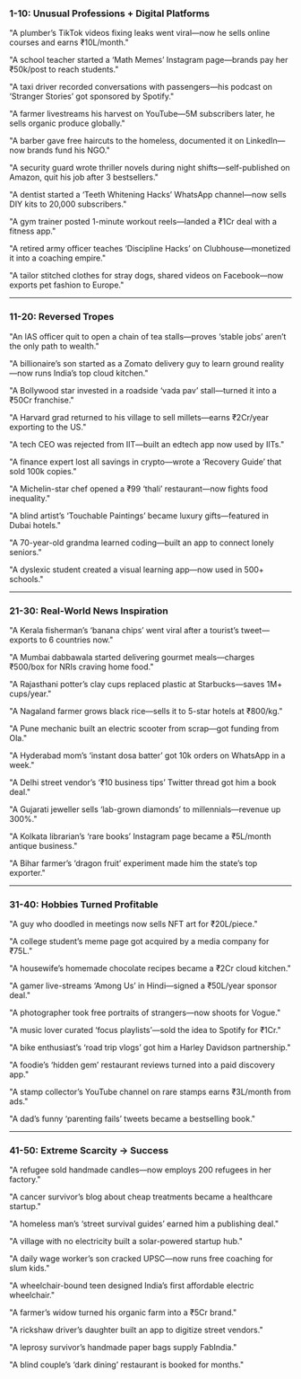 ### 1-10: Unusual Professions + Digital Platforms

"A plumber’s TikTok videos fixing leaks went viral—now he sells online courses and earns ₹10L/month."

"A school teacher started a ‘Math Memes’ Instagram page—brands pay her ₹50k/post to reach students."

"A taxi driver recorded conversations with passengers—his podcast on ‘Stranger Stories’ got sponsored by Spotify."

"A farmer livestreams his harvest on YouTube—5M subscribers later, he sells organic produce globally."

"A barber gave free haircuts to the homeless, documented it on LinkedIn—now brands fund his NGO."

"A security guard wrote thriller novels during night shifts—self-published on Amazon, quit his job after 3 bestsellers."

"A dentist started a ‘Teeth Whitening Hacks’ WhatsApp channel—now sells DIY kits to 20,000 subscribers."

"A gym trainer posted 1-minute workout reels—landed a ₹1Cr deal with a fitness app."

"A retired army officer teaches ‘Discipline Hacks’ on Clubhouse—monetized it into a coaching empire."

"A tailor stitched clothes for stray dogs, shared videos on Facebook—now exports pet fashion to Europe."

----

### 11-20: Reversed Tropes

"An IAS officer quit to open a chain of tea stalls—proves ‘stable jobs’ aren’t the only path to wealth."

"A billionaire’s son started as a Zomato delivery guy to learn ground reality—now runs India’s top cloud kitchen."

"A Bollywood star invested in a roadside ‘vada pav’ stall—turned it into a ₹50Cr franchise."

"A Harvard grad returned to his village to sell millets—earns ₹2Cr/year exporting to the US."

"A tech CEO was rejected from IIT—built an edtech app now used by IITs."

"A finance expert lost all savings in crypto—wrote a ‘Recovery Guide’ that sold 100k copies."

"A Michelin-star chef opened a ₹99 ‘thali’ restaurant—now fights food inequality."

"A blind artist’s ‘Touchable Paintings’ became luxury gifts—featured in Dubai hotels."

"A 70-year-old grandma learned coding—built an app to connect lonely seniors."

"A dyslexic student created a visual learning app—now used in 500+ schools."

---

### 21-30: Real-World News Inspiration

"A Kerala fisherman’s ‘banana chips’ went viral after a tourist’s tweet—exports to 6 countries now."

"A Mumbai dabbawala started delivering gourmet meals—charges ₹500/box for NRIs craving home food."

"A Rajasthani potter’s clay cups replaced plastic at Starbucks—saves 1M+ cups/year."

"A Nagaland farmer grows black rice—sells it to 5-star hotels at ₹800/kg."

"A Pune mechanic built an electric scooter from scrap—got funding from Ola."

"A Hyderabad mom’s ‘instant dosa batter’ got 10k orders on WhatsApp in a week."

"A Delhi street vendor’s ‘₹10 business tips’ Twitter thread got him a book deal."

"A Gujarati jeweller sells ‘lab-grown diamonds’ to millennials—revenue up 300%."

"A Kolkata librarian’s ‘rare books’ Instagram page became a ₹5L/month antique business."

"A Bihar farmer’s ‘dragon fruit’ experiment made him the state’s top exporter."

---

### 31-40: Hobbies Turned Profitable

"A guy who doodled in meetings now sells NFT art for ₹20L/piece."

"A college student’s meme page got acquired by a media company for ₹75L."

"A housewife’s homemade chocolate recipes became a ₹2Cr cloud kitchen."

"A gamer live-streams ‘Among Us’ in Hindi—signed a ₹50L/year sponsor deal."

"A photographer took free portraits of strangers—now shoots for Vogue."

"A music lover curated ‘focus playlists’—sold the idea to Spotify for ₹1Cr."

"A bike enthusiast’s ‘road trip vlogs’ got him a Harley Davidson partnership."

"A foodie’s ‘hidden gem’ restaurant reviews turned into a paid discovery app."

"A stamp collector’s YouTube channel on rare stamps earns ₹3L/month from ads."

"A dad’s funny ‘parenting fails’ tweets became a bestselling book."

---

### 41-50: Extreme Scarcity → Success

"A refugee sold handmade candles—now employs 200 refugees in her factory."

"A cancer survivor’s blog about cheap treatments became a healthcare startup."

"A homeless man’s ‘street survival guides’ earned him a publishing deal."

"A village with no electricity built a solar-powered startup hub."

"A daily wage worker’s son cracked UPSC—now runs free coaching for slum kids."

"A wheelchair-bound teen designed India’s first affordable electric wheelchair."

"A farmer’s widow turned his organic farm into a ₹5Cr brand."

"A rickshaw driver’s daughter built an app to digitize street vendors."

"A leprosy survivor’s handmade paper bags supply FabIndia."

"A blind couple’s ‘dark dining’ restaurant is booked for months."

